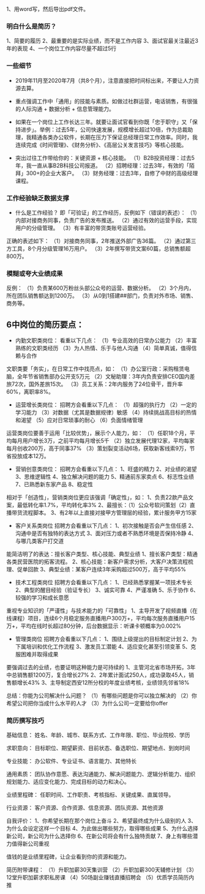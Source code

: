 1、用word写，然后导出pdf文件。

### 明白什么是简历？
1、简要的履历
2、最重要的是实际业绩，而不是工作内容
3、面试官最关注最近3年的表现
4、一个岗位工作内容尽量不超过5行


### 一些细节
- 2019年11月至2020年7月（共8个月），注意直接把时间标出来，不要让人力资源去算。
- 重点强调工作中「通用」的技能与素质。如做过社群运营，电话销售，有很强的人际沟通 + 数据分析 + 信息管理能力。
- 如果在一个岗位上工作长达三年。就要让面试官看到你既「忠于职守」又「保持进步」。举例：过去5年，公司快速发展，规模增长超过10倍，作为总裁助理，我精通各类办公软件，长期在压力下保证总经理日常工作效率。同时，我连续完成《时间管理》、《财务分析》、《高层公关发言技巧》等核心技能。

- 突出过往工作带给你的：关键资源 + 核心技能。
（1）B2B投资经理：过去5年，我一直从事B2B科技公司报道。
（2）招聘经理：过去3年，有效的「陌拜」300+的企业大客户。
（3）财务经理：过去3年，自修了中财的高级经理课程。


### 工作经验缺乏数据支撑
- 什么是工作经验？
即「可验证」的工作经历，反例如下（错误的表述）：
（1）内部对接商务同事，负责广告的发布推送。
（2）通过有效的运营手段，实现用户的分级管理。
（3）有丰富的带货类账号运营经验。

正确的表述如下：
（1）对接商务同事，2年推送外部广告36篇。
（2）通过第三方工具，8个月分级管理16万用户。
（3）2年撰写带货文案60篇，总销售额超800万。


### 模糊或夸大业绩成果
反例：
（1）负责某600万粉丝头部公众号的运营、数据分析。
（2）3个月内，所在团队销售额达到1200万。
（3）从0到1搭建##部门，负责对外市场、销售、商务等。




## 6中岗位的简历要点：

- 内勤文职类岗位：
看重以下几点：
（1）专业高效的日常办公能力
（2）丰富熟练的文职类经历
（3）为人热情、乐于与他人沟通
（4）简单真诚，值得信赖与合作

文职类要「务实」，在日常工作中找亮点，如：
（1）办公室行政：采购租赁电脑，全年节省销售部办公开支5万元
（2）文秘助理：3年内负责安排CEO国内差旅72次，国外差旅15次。
（3）员工关系：2年内服务了24位骨干，晋升率60%，离职率8%。


- 运营增长类岗位：
招聘方会看重以下几点：
（1）超强的执行力
（2）一定的学习能力
（3）对数据（尤其是数据规律）敏感
（4）持续挑战高目标的热情和渴望
（5）应对日常琐事的耐心
（6）负面情绪管理

运营类岗位要善于运用「比较优势」，展示个人能力，如：
（1）任职18个月，平均每月用户增长3万，之前平均每月增长5千
（2）独立发展代理12家，平均每家每月创收200万，高于同事37%
（3）策划裂变活动6场，获取新客线索9万，节省投放成本12万。


- 营销创意类岗位：
招聘方会看重以下几点：
1、旺盛的精力
2、对业绩的渴望
3、思维逻辑性
4、独立解决问题的能力
5、精通前东家卖点
6、标志性业绩
7、已熟悉新东家产品
8、稳定性

相对于「创造性」，营销类岗位更应该强调「确定性」，如：
1、负责22款产品文案，最低转化率1.7%，平均转化率3%
2、最擅长：（1）公众号软问策划（2）直播带货流程脚本。
3、有2年以上直接对接甲方管理层的经验，累计服务甲方15家


- 客户关系类岗位
招聘方会看重以下几点：
1、初次接触是否会产生信任感
2、沟通中是否有独特的表达方式
3、面对压力或者不熟悉环境是否保持冷静
4、与哪几类客户打交道

能简洁明了的表达：擅长客户类型、核心技能、典型业绩
1、擅长客户类型：精通各类民营医院的拓客流程。
2、核心技能：新客户需求分析，大客户决策流程梳理、促单回款
3、典型业绩：某客户连续3年采购超过500万，高于平均55%


- 技术工程类岗位
招聘方会看重以下几点：
1、已经熟悉掌握某一项技术专长
2、典型的醒目经验（验证专长）
3、诚实可靠
4、严谨准确
5、乐于协作
6、较强的学习和成长意愿

重视专业知识的「严谨性」与技术能力的「可靠性」
1、主导开发了视频直播（在线课程）项目，连续6个月稳定服务直播用户300万+，平均每次服务直播用户15万+，平均在线时长超过80分钟，后台数据显示：听课卡顿概率为0.002%


- 管理类岗位
招聘方会看重以下几点：
1、围绕上级提出的目标制定计划
2、为下属培训和优化工作流程
3、激发员工潜能
4、适应变化甚至引领变革
5、克服困难并取得成果

要强调过去的业绩，也要证明这种能力是可持续的
1、主管河北省市场开拓，3年中总销售额1200万，复合增长27%
2、2年累计面试250人，成功录取45人，销售额增长43%
3、主导制定西安12所分校的年度业绩考核，业绩领先邻省18%

总结：你能为公司解决什么问题？
（1）有哪些问题是你可以独立解决的
（2）你希望公司把你当成什么水平的人才
（3）为什么公司一定要给你offer


### 简历撰写技巧
基础信息：
姓名、年龄、城市、联系方式、工作年限、职位、毕业院校、学历

求职意向：
目标职位、期望薪资、目前状态、备选职位、期望地点、到岗时间

专业技能：
办公软件、专业证书、语言能力、其他特长

通用素质：
团队协作意愿、表达沟通能力、解决问题能力、逻辑分析能力、组织规划能力、适应变化能力、完成目标的动力和决心。

业绩里程碑：
任职时间、工作职责、考核指标、关键成果、直属领导。

行业资源：
客户资源、合作资源、信息资源、团队资源、其他资源

自我评价：
1、你希望长期在那个岗位上奋斗
2、希望最终成为什么级别的人
3、为什么会设定这样一个目标
4、为此做出哪些努力，取得哪些成果
5、为什么选择新公司，新公司为什么选择你
6、在新公司将会有什么独特贡献
7、身上有哪些潜力值得新公司重视


值钱的是业绩里程碑，让企业看到你的资源和能力。



简历附带课程：
（1）升职加薪30天集训营
（2）升职加薪300天辅修计划
（3）12堂升职加薪求职私房课
（4）50场副业赚钱直播招聘会
（5）优质学员简历内推


